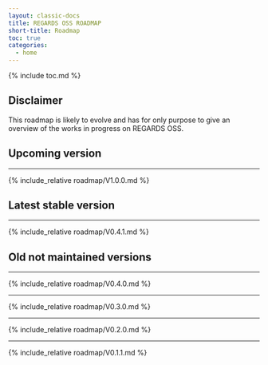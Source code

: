 ```yaml
---
layout: classic-docs
title: REGARDS OSS ROADMAP
short-title: Roadmap
toc: true
categories:
  - home
---
```


{% include toc.md %}

## Disclaimer

This roadmap is likely to evolve and has for only purpose to give an overview of the works in progress on REGARDS OSS.

## Upcoming version

---
{% include_relative roadmap/V1.0.0.md %}


## Latest stable version

---
{% include_relative roadmap/V0.4.1.md %}


## Old not maintained versions

---
{% include_relative roadmap/V0.4.0.md %}

---
{% include_relative roadmap/V0.3.0.md %}

---
{% include_relative roadmap/V0.2.0.md %}

---
{% include_relative roadmap/V0.1.1.md %}
